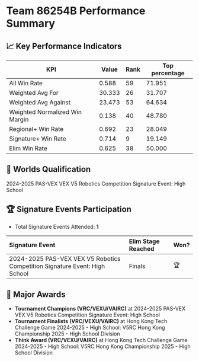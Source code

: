 # Team 86254B Performance Summary

## 📈 Key Performance Indicators
| KPI | Value | Rank | Top percentage |
| --- | ----- | ---- | ----- |
| All Win Rate | 0.588 | 59 | 71.951 |
| Weighted Avg For | 30.333 | 26 | 31.707 |
| Weighted Avg Against | 23.473 | 53 | 64.634 |
| Weighted Normalized Win Margin | 0.138 | 40 | 48.780 |
| Regional+ Win Rate | 0.692 | 23 | 28.049 |
| Signature+ Win Rate | 0.714 | 9 | 19.149 |
| Elim Win Rate | 0.625 | 38 | 50.000 |


## 🎯 Worlds Qualification
2024-2025 PAS-VEX VEX V5 Robotics Competition Signature Event: High School

## 🏆 Signature Events Participation
- Total Signature Events Attended: **1**

| Signature Event | Elim Stage Reached | Won? |
|:----------------|:-------------------|:----|
| 2024-2025 PAS-VEX VEX V5 Robotics Competition Signature Event: High School | Finals | 🏆 |


## 🥇 Major Awards
- **Tournament Champions (VRC/VEXU/VAIRC)** at 2024-2025 PAS-VEX VEX V5 Robotics Competition Signature Event: High School
- **Tournament Finalists (VRC/VEXU/VAIRC)** at Hong Kong Tech Challenge Game 2024-2025 - High School: V5RC Hong Kong Championship 2025 - High School Division
- **Think Award (VRC/VEXU/VAIRC)** at Hong Kong Tech Challenge Game 2024-2025 - High School: V5RC Hong Kong Championship 2025 - High School Division

